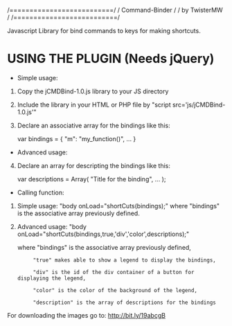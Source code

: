 /==========================/
/ Command-Binder           /
/ by TwisterMW             /
/==========================/

Javascript Library for bind commands to keys for making shortcuts.

USING THE PLUGIN (Needs jQuery)
===============================

- Simple usage:

1) Copy the jCMDBind-1.0.js library to your JS directory

2) Include the library in your HTML or PHP file by "script src='js/jCMDBind-1.0.js'"

3) Declare an associative array for the bindings like this:
      
      var bindings = {
		    "m": "my_function()",
		    ...
		  }

- Advanced usage:

4) Declare an array for descripting the bindings like this:

      var descriptions = Array(
		    "Title for the binding",
		    ...
		  );

- Calling function:

1) Simple usage: "body onLoad="shortCuts(bindings);"
      where "bindings" is the associative array previously defined.
      
2) Advanced usage: "body onLoad="shortCuts(bindings,true,'div','color',descriptions);"

      where "bindings" is the associative array previously defined,
      
            "true" makes able to show a legend to display the bindings,
            
            "div" is the id of the div container of a button for displaying the legend,
            
            "color" is the color of the background of the legend,
            
            "description" is the array of descriptions for the bindings


For downloading the images go to: http://bit.ly/19abcgB
